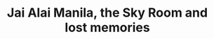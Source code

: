 ---
layout: redirect
title: Jai Alai Manila, the Sky Room and lost memories
permalink: /jai-alai-manila-sky-room-lost-memories-2087/
redirect: /articles/jai-alai-manila-sky-room-lost-memories/
---